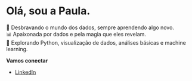 # Olá, sou a Paula.

🌱 Desbravando o mundo dos dados, sempre aprendendo algo novo.  
📊 Apaixonada por dados e pela magia que eles revelam.  
🎯 Explorando Python, visualização de dados, análises básicas e machine learning.




**Vamos conectar**

- [LinkedIn](https://www.linkedin.com/in/paula-regina-rodrigues-oliveira/)
